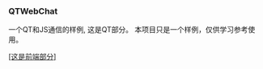 ### QTWebChat
一个QT和JS通信的样例, 这是QT部分。
本项目只是一个样例，仅供学习参考使用。

[[这是前端部分]](https://github.com/ArcherGu/QTWebChat_JS)